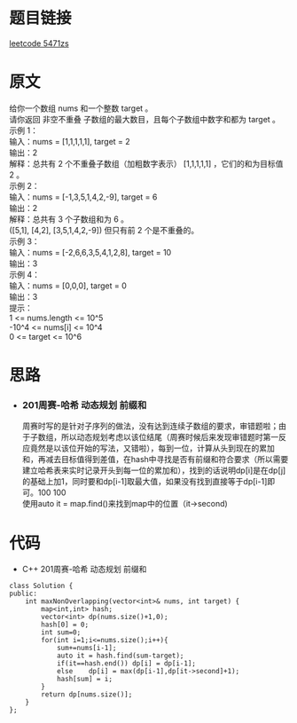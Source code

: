 # 题目链接
[leetcode 5471zs](https://leetcode-cn.com/problems/maximum-number-of-non-overlapping-subarrays-with-sum-equals-target/)

# 原文
给你一个数组 nums 和一个整数 target 。  
请你返回 非空不重叠 子数组的最大数目，且每个子数组中数字和都为 target 。  
示例 1：  
输入：nums = [1,1,1,1,1],  target = 2  
输出：2  
解释：总共有 2 个不重叠子数组（加粗数字表示） [1,1,1,1,1] ，它们的和为目标值 2 。  
示例 2：  
输入：nums = [-1,3,5,1,4,2,-9], target = 6  
输出：2  
解释：总共有 3 个子数组和为 6 。  
([5,1], [4,2], [3,5,1,4,2,-9]) 但只有前 2 个是不重叠的。  
示例 3：  
输入：nums = [-2,6,6,3,5,4,1,2,8], target = 10  
输出：3  
示例 4：  
输入：nums = [0,0,0], target = 0  
输出：3  
提示：     
1 <= nums.length <= 10^5  
-10^4 <= nums[i] <= 10^4  
0 <= target <= 10^6  

# 思路
- ### **201周赛-哈希 动态规划 前缀和**
  周赛时写的是针对子序列的做法，没有达到连续子数组的要求，审错题啦；由于子数组，所以动态规划考虑以该位结尾（周赛时候后来发现审错题时第一反应竟然是以该位开始的写法，又错啦），每到一位，计算从头到现在的累加和，再减去目标值得到差值，在hash中寻找是否有前缀和符合要求（所以需要建立哈希表来实时记录开头到每一位的累加和），找到的话说明dp[i]是在dp[j]的基础上加1，同时要和dp[i-1]取最大值，如果没有找到直接等于dp[i-1]即可。100 100   
  使用auto it = map.find()来找到map中的位置（it->second)

# 代码
- C++ 201周赛-哈希 动态规划 前缀和
```
class Solution {
public:
    int maxNonOverlapping(vector<int>& nums, int target) {
        map<int,int> hash;
        vector<int> dp(nums.size()+1,0);
        hash[0] = 0;
        int sum=0;
        for(int i=1;i<=nums.size();i++){
            sum+=nums[i-1];
            auto it = hash.find(sum-target);
            if(it==hash.end()) dp[i] = dp[i-1];
            else    dp[i] = max(dp[i-1],dp[it->second]+1);
            hash[sum] = i;
        }
        return dp[nums.size()];
    }
};
```

